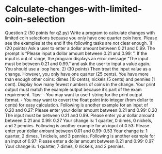 # Calculate-changes-with-limited-coin-selection
Question 2 (50 points for q2.py) Write a program to calculate changes with limited coin selections  because you only have one quarter coin here. Please see the examples  at the end if the following tasks are not clear enough.  1) (20 points) Ask a user to enter a dollar amount between 0.21  and 0.99. The prompt is “Please input a dollar amount between  0.21 and 0.99: ”. If the input is out of range, the program  displays an error message “The input must be between 0.21 and  0.99.” and ask the user to input a value again. You should use a  loop here. 2) (30 points) Then treat the input value as a change. However, you  only have one quarter (25 cents). You have more than enough  other coins: dimes (10 cents), nickels (5 cents) and pennies (1  cent). Display how many fewest numbers of coins in the change.  Your print output must match the example output because it’s  part of the exam requirement.  Tips:  - You may want to use f-string for the print output format. - You may want to covert the float point into integer (from dollar  to cents) for easy calculation. Following is another example for an input of 0.20 and 0.27: Please enter your dollar amount between 0.21 and 0.99: 0.20 The input must be between 0.21 and 0.99. Please enter your dollar amount between 0.21 and 0.99: 0.27 Your change is: 1 quarter, 0 dimes, 0 nickels, and 2 pennies. Following is another example for an input of 0.53: Please enter your dollar amount between 0.01 and 0.99: 0.53 Your change is: 1 quarter, 2 dimes, 1 nickels, and 3 pennies.  Following is another example for an input of 0.97: Please enter a dollar amount between 0.21 and 0.99: 0.97 Your change is: 1 quarter, 7 dimes, 0 nickels, and 2 pennies. 
